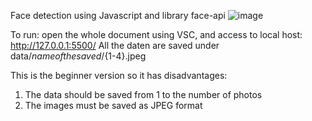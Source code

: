 Face detection using Javascript and library face-api
![image](https://github.com/dangminh214/Face-Detection-using-face-api-in-Javascript/assets/51837721/02e2cd5b-56fc-4cf4-abdc-ca43c289734e)


To run: open the whole document using VSC, and access to local host: http://127.0.0.1:5500/
All the daten are saved under data/${name of the saved}/${1-4}.jpeg

This is the beginner version so it has disadvantages: 
1) The data should be saved from 1 to the number of photos
2) The images must be saved as JPEG format
